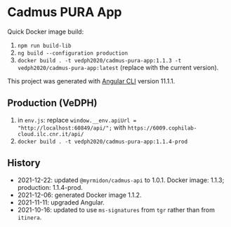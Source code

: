 # Cadmus PURA App

Quick Docker image build:

1. `npm run build-lib`
2. `ng build --configuration production`
3. `docker build . -t vedph2020/cadmus-pura-app:1.1.3 -t vedph2020/cadmus-pura-app:latest` (replace with the current version).

This project was generated with [Angular CLI](https://github.com/angular/angular-cli) version 11.1.1.

## Production (VeDPH)

1. in `env.js`: replace `window.__env.apiUrl = "http://localhost:60849/api/";` with `https://6009.cophilab-cloud.ilc.cnr.it/api/`
2. `docker build . -t vedph2020/cadmus-pura-app:1.1.4-prod`

## History

- 2021-12-22: updated `@myrmidon/cadmus-api` to 1.0.1. Docker image: 1.1.3; production: 1.1.4-prod.
- 2021-12-06: generated Docker image 1.1.2.
- 2021-11-11: upgraded Angular.
- 2021-10-16: updated to use `ms-signatures` from `tgr` rather than from `itinera`.
